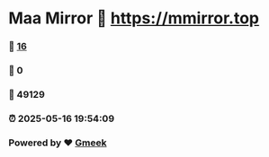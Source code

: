 # Maa Mirror :link: https://mmirror.top 
### :page_facing_up: [16](https://mmirror.top/tag.html) 
### :speech_balloon: 0 
### :hibiscus: 49129 
### :alarm_clock: 2025-05-16 19:54:09 
### Powered by :heart: [Gmeek](https://github.com/Meekdai/Gmeek)
